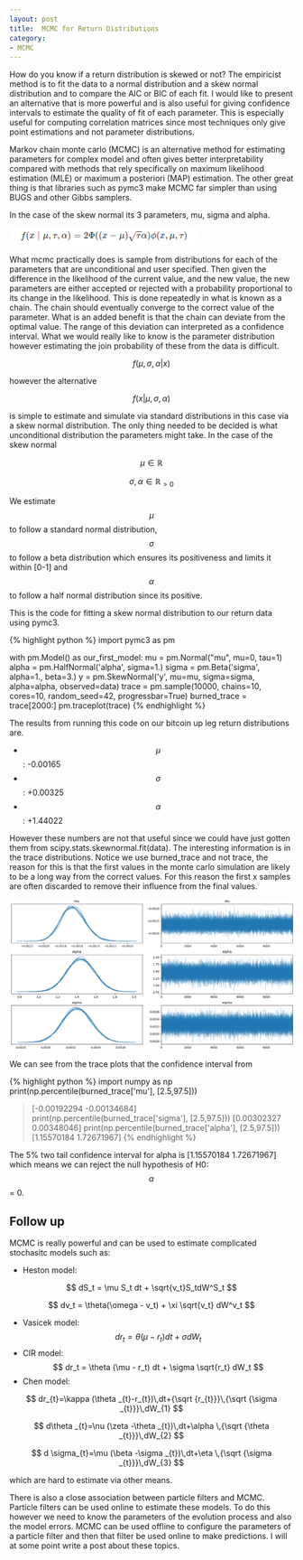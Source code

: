 ```yaml
---
layout: post
title:  MCMC for Return Distributions
category:
- MCMC
---
```


How do you know if a return distribution is skewed or not?
The empiricist method is to fit the data to a normal distribution and a skew normal distribution and to compare the AIC or BIC of each fit.
I would like to present an alternative that is more powerful and is also useful for giving confidence intervals to estimate the quality of fit of each parameter.
This is especially useful for computing correlation matrices since most techniques only give point estimations and not parameter distributions.

Markov chain monte carlo (MCMC) is an alternative method for estimating parameters for complex model and often gives better interpretability
compared with methods that rely specifically on maximum likelihood estimation (MLE) or maximum a posteriori (MAP) estimation.
The other great thing is that libraries such as pymc3 make MCMC far simpler than using BUGS and other Gibbs samplers.

In the case of the skew normal its 3 parameters, mu, sigma and alpha.

![trace_plot](/assets/2020-12-07/skew_normal.png)

What mcmc practically does is sample from distributions for each of the parameters that are unconditional and user specified.
Then given the difference in the likelihood of the current value, and the new value, the new parameters are either accepted or rejected with a probability proportional to its change in the likelihood.
This is done repeatedly in what is known as a chain. The chain should eventually converge to the correct value of the parameter.
What is an added benefit is that the chain can deviate from the optimal value. The range of this deviation can interpreted as a confidence interval.
What we would really like to know is the parameter distribution however estimating the join probability of these from the data is difficult.

$$ f(\mu, \sigma, \alpha | x) $$

however the alternative

$$ f(x | \mu, \sigma, \alpha) $$

is simple to estimate and simulate via standard distributions in this case via a skew normal distribution.
The only thing needed to be decided is what unconditional distribution the parameters might take. In the case of the skew normal

$$ \mu \in \mathbb{R} $$

$$ \sigma, \alpha \in \mathbb{R}_{>0} $$

We estimate $$\mu$$ to follow a standard normal distribution, $$\sigma$$ to follow a beta distribution which ensures its positiveness and limits it within [0-1]
and $$\alpha$$ to follow a half normal distribution since its positive.

This is the code for fitting a skew normal distribution to our return data using pymc3.

{% highlight python %}
import pymc3 as pm

with pm.Model() as our_first_model:
    mu = pm.Normal("mu", mu=0, tau=1)
    alpha = pm.HalfNormal('alpha', sigma=1.)
    sigma = pm.Beta('sigma', alpha=1., beta=3.)
    y = pm.SkewNormal('y', mu=mu, sigma=sigma, alpha=alpha, observed=data)
    trace = pm.sample(10000, chains=10, cores=10, random_seed=42, progressbar=True)
    burned_trace = trace[2000:]
pm.traceplot(trace)
{% endhighlight %}

The results from running this code on our bitcoin up leg return distributions are.

* $$\mu$$: -0.00165
* $$\sigma$$: +0.00325
* $$\alpha$$: +1.44022

However these numbers are not that useful since we could have just gotten them from scipy.stats.skewnormal.fit(data).
The interesting information is in the trace distributions. Notice we use burned_trace and not trace, the reason for this is that the first values in the monte carlo simulation
are likely to be a long way from the correct values. For this reason the first x samples are often discarded to remove their influence from the final values.

![trace_plot](/assets/2020-12-07/trace-plot.png)

We can see from the trace plots that the confidence interval from

{% highlight python %}
import numpy as np
print(np.percentile(burned_trace['mu'], [2.5,97.5]))
> [-0.00192294 -0.00134684]
print(np.percentile(burned_trace['sigma'], [2.5,97.5]))
> [0.00302327 0.00348046]
print(np.percentile(burned_trace['alpha'], [2.5,97.5]))
> [1.15570184 1.72671967]
{% endhighlight %}

The 5% two tail confidence interval for alpha is [1.15570184 1.72671967] which means we can reject the null hypothesis of H0: $$\alpha$$ = 0.

## Follow up

MCMC is really powerful and can be used to estimate complicated stochasitc models such as:

* Heston model: 
  
$$ dS_t = \mu S_t dt + \sqrt{v_t}S_tdW^S_t $$

 $$ dv_t = \theta(\omega - v_t) + \xi \sqrt{v_t} dW^v_t $$

* Vasicek model: $$ dr_t = \theta (\mu - r_t) dt + \sigma dW_t $$
* CIR model: $$ dr_t = \theta (\mu - r_t) dt + \sigma \sqrt{r_t} dW_t $$
* Chen model: 

$$ dr_{t}=\kappa (\theta _{t}-r_{t})\,dt+{\sqrt {r_{t}}}\,{\sqrt {\sigma _{t}}}\,dW_{1} $$
   
$$ d\theta _{t}=\nu (\zeta -\theta _{t})\,dt+\alpha \,{\sqrt {\theta _{t}}}\,dW_{2} $$

$$ d \sigma_{t}=\mu (\beta -\sigma _{t})\,dt+\eta \,{\sqrt {\sigma _{t}}}\,dW_{3} $$



which are hard to estimate via other means.

There is also a close association between particle filters and MCMC. Particle filters can be used online to estimate these models.
To do this however we need to know the parameters of the evolution process and also the model errors. MCMC can be used offline to configure the parameters of a particle filter
and then that filter be used online to make predictions. I will at some point write a post about these topics.

